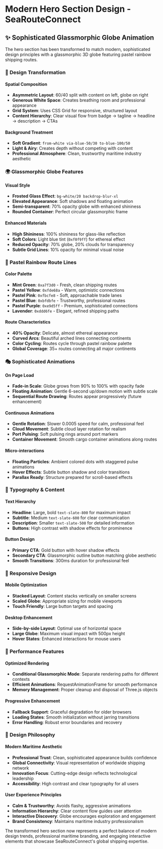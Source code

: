 # Modern Hero Section Design - SeaRouteConnect

## ✨ **Sophisticated Glassmorphic Globe Animation**

The hero section has been transformed to match modern, sophisticated design principles with a glassmorphic 3D globe featuring pastel rainbow shipping routes.

### 🎨 **Design Transformation**

#### **Spatial Composition**
- **Asymmetric Layout**: 60/40 split with content on left, globe on right
- **Generous White Space**: Creates breathing room and professional appearance
- **Grid System**: Uses CSS Grid for responsive, structured layout
- **Content Hierarchy**: Clear visual flow from badge → tagline → headline → description → CTAs

#### **Background Treatment**
- **Soft Gradient**: `from-white via-blue-50/30 to-blue-100/50`
- **Light & Airy**: Creates depth without competing with content
- **Professional Atmosphere**: Clean, trustworthy maritime industry aesthetic

### 🌍 **Glassmorphic Globe Features**

#### **Visual Style**
- **Frosted Glass Effect**: `bg-white/20 backdrop-blur-xl`
- **Elevated Appearance**: Soft shadows and floating animation
- **Semi-transparent**: 70% opacity globe with enhanced shininess
- **Rounded Container**: Perfect circular glassmorphic frame

#### **Enhanced Materials**
- **High Shininess**: 100% shininess for glass-like reflection
- **Soft Colors**: Light blue tint (`0xf0f9ff`) for ethereal effect
- **Reduced Opacity**: 70% globe, 20% clouds for transparency
- **Subtle Grid Lines**: 10% opacity for minimal visual noise

### 🌈 **Pastel Rainbow Route Lines**

#### **Color Palette**
- **Mint Green**: `0xa7f3d0` - Fresh, clean shipping routes
- **Pastel Yellow**: `0xfde68a` - Warm, optimistic connections
- **Pastel Pink**: `0xfbcfe8` - Soft, approachable trade lanes
- **Pastel Blue**: `0xbfdbfe` - Trustworthy, professional routes
- **Pastel Purple**: `0xe9d5ff` - Premium, sophisticated connections
- **Lavender**: `0xddd6fe` - Elegant, refined shipping paths

#### **Route Characteristics**
- **40% Opacity**: Delicate, almost ethereal appearance
- **Curved Arcs**: Beautiful arched lines connecting continents
- **Color Cycling**: Routes cycle through pastel rainbow palette
- **Global Coverage**: 35+ routes connecting all major continents

### 🎭 **Sophisticated Animations**

#### **On Page Load**
- **Fade-in Scale**: Globe grows from 90% to 100% with opacity fade
- **Floating Animation**: Gentle 6-second up/down motion with subtle scale
- **Sequential Route Drawing**: Routes appear progressively (future enhancement)

#### **Continuous Animations**
- **Gentle Rotation**: Slower 0.0005 speed for calm, professional feel
- **Cloud Movement**: Subtle cloud layer rotation for realism
- **Port Pulsing**: Soft pulsing rings around port markers
- **Container Movement**: Smooth cargo container animations along routes

#### **Micro-interactions**
- **Floating Particles**: Ambient colored dots with staggered pulse animations
- **Hover Effects**: Subtle button shadow and color transitions
- **Parallax Ready**: Structure prepared for scroll-based effects

### 🎯 **Typography & Content**

#### **Text Hierarchy**
- **Headline**: Large, bold `text-slate-800` for maximum impact
- **Subtitle**: Medium `text-slate-600` for clear communication
- **Description**: Smaller `text-slate-500` for detailed information
- **Buttons**: High contrast with shadow effects for prominence

#### **Button Design**
- **Primary CTA**: Gold button with hover shadow effects
- **Secondary CTA**: Glassmorphic outline button matching globe aesthetic
- **Smooth Transitions**: 300ms duration for professional feel

### 📱 **Responsive Design**

#### **Mobile Optimization**
- **Stacked Layout**: Content stacks vertically on smaller screens
- **Scaled Globe**: Appropriate sizing for mobile viewports
- **Touch Friendly**: Large button targets and spacing

#### **Desktop Enhancement**
- **Side-by-side Layout**: Optimal use of horizontal space
- **Large Globe**: Maximum visual impact with 500px height
- **Hover States**: Enhanced interactions for mouse users

### 🚀 **Performance Features**

#### **Optimized Rendering**
- **Conditional Glassmorphic Mode**: Separate rendering paths for different contexts
- **Efficient Animations**: RequestAnimationFrame for smooth performance
- **Memory Management**: Proper cleanup and disposal of Three.js objects

#### **Progressive Enhancement**
- **Fallback Support**: Graceful degradation for older browsers
- **Loading States**: Smooth initialization without jarring transitions
- **Error Handling**: Robust error boundaries and recovery

### 🎨 **Design Philosophy**

#### **Modern Maritime Aesthetic**
- **Professional Trust**: Clean, sophisticated appearance builds confidence
- **Global Connectivity**: Visual representation of worldwide shipping network
- **Innovation Focus**: Cutting-edge design reflects technological leadership
- **Accessibility**: High contrast and clear typography for all users

#### **User Experience Principles**
- **Calm & Trustworthy**: Avoids flashy, aggressive animations
- **Information Hierarchy**: Clear content flow guides user attention
- **Interactive Discovery**: Globe encourages exploration and engagement
- **Brand Consistency**: Maintains maritime industry professionalism

The transformed hero section now represents a perfect balance of modern design trends, professional maritime branding, and engaging interactive elements that showcase SeaRouteConnect's global shipping expertise.
